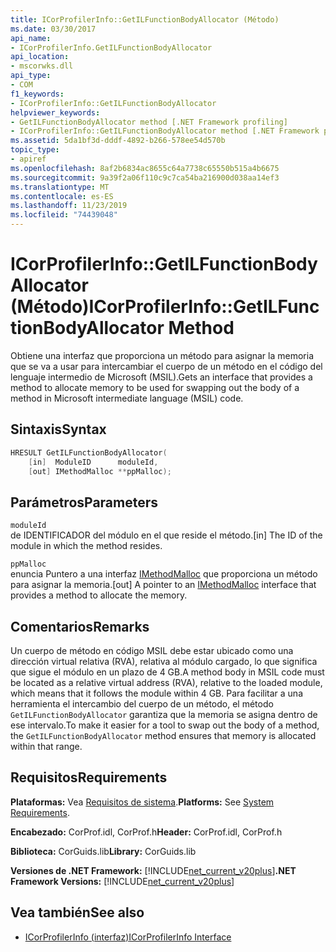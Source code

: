 ```yaml
---
title: ICorProfilerInfo::GetILFunctionBodyAllocator (Método)
ms.date: 03/30/2017
api_name:
- ICorProfilerInfo.GetILFunctionBodyAllocator
api_location:
- mscorwks.dll
api_type:
- COM
f1_keywords:
- ICorProfilerInfo::GetILFunctionBodyAllocator
helpviewer_keywords:
- GetILFunctionBodyAllocator method [.NET Framework profiling]
- ICorProfilerInfo::GetILFunctionBodyAllocator method [.NET Framework profiling]
ms.assetid: 5da1bf3d-dddf-4892-b266-578ee54d570b
topic_type:
- apiref
ms.openlocfilehash: 8af2b6834ac8655c64a7738c65550b515a4b6675
ms.sourcegitcommit: 9a39f2a06f110c9c7ca54ba216900d038aa14ef3
ms.translationtype: MT
ms.contentlocale: es-ES
ms.lasthandoff: 11/23/2019
ms.locfileid: "74439048"
---
```

# <a name="icorprofilerinfogetilfunctionbodyallocator-method"></a><span data-ttu-id="bc677-102">ICorProfilerInfo::GetILFunctionBodyAllocator (Método)</span><span class="sxs-lookup"><span data-stu-id="bc677-102">ICorProfilerInfo::GetILFunctionBodyAllocator Method</span></span>
<span data-ttu-id="bc677-103">Obtiene una interfaz que proporciona un método para asignar la memoria que se va a usar para intercambiar el cuerpo de un método en el código del lenguaje intermedio de Microsoft (MSIL).</span><span class="sxs-lookup"><span data-stu-id="bc677-103">Gets an interface that provides a method to allocate memory to be used for swapping out the body of a method in Microsoft intermediate language (MSIL) code.</span></span>  
  
## <a name="syntax"></a><span data-ttu-id="bc677-104">Sintaxis</span><span class="sxs-lookup"><span data-stu-id="bc677-104">Syntax</span></span>  
  
```cpp  
HRESULT GetILFunctionBodyAllocator(  
    [in]  ModuleID      moduleId,  
    [out] IMethodMalloc **ppMalloc);  
```  
  
## <a name="parameters"></a><span data-ttu-id="bc677-105">Parámetros</span><span class="sxs-lookup"><span data-stu-id="bc677-105">Parameters</span></span>  
 `moduleId`  
 <span data-ttu-id="bc677-106">de IDENTIFICADOR del módulo en el que reside el método.</span><span class="sxs-lookup"><span data-stu-id="bc677-106">[in] The ID of the module in which the method resides.</span></span>  
  
 `ppMalloc`  
 <span data-ttu-id="bc677-107">enuncia Puntero a una interfaz [IMethodMalloc](../../../../docs/framework/unmanaged-api/profiling/imethodmalloc-interface.md) que proporciona un método para asignar la memoria.</span><span class="sxs-lookup"><span data-stu-id="bc677-107">[out] A pointer to an [IMethodMalloc](../../../../docs/framework/unmanaged-api/profiling/imethodmalloc-interface.md) interface that provides a method to allocate the memory.</span></span>  
  
## <a name="remarks"></a><span data-ttu-id="bc677-108">Comentarios</span><span class="sxs-lookup"><span data-stu-id="bc677-108">Remarks</span></span>  
 <span data-ttu-id="bc677-109">Un cuerpo de método en código MSIL debe estar ubicado como una dirección virtual relativa (RVA), relativa al módulo cargado, lo que significa que sigue el módulo en un plazo de 4 GB.</span><span class="sxs-lookup"><span data-stu-id="bc677-109">A method body in MSIL code must be located as a relative virtual address (RVA), relative to the loaded module, which means that it follows the module within 4 GB.</span></span> <span data-ttu-id="bc677-110">Para facilitar a una herramienta el intercambio del cuerpo de un método, el método `GetILFunctionBodyAllocator` garantiza que la memoria se asigna dentro de ese intervalo.</span><span class="sxs-lookup"><span data-stu-id="bc677-110">To make it easier for a tool to swap out the body of a method, the `GetILFunctionBodyAllocator` method ensures that memory is allocated within that range.</span></span>  
  
## <a name="requirements"></a><span data-ttu-id="bc677-111">Requisitos</span><span class="sxs-lookup"><span data-stu-id="bc677-111">Requirements</span></span>  
 <span data-ttu-id="bc677-112">**Plataformas:** Vea [Requisitos de sistema](../../../../docs/framework/get-started/system-requirements.md).</span><span class="sxs-lookup"><span data-stu-id="bc677-112">**Platforms:** See [System Requirements](../../../../docs/framework/get-started/system-requirements.md).</span></span>  
  
 <span data-ttu-id="bc677-113">**Encabezado:** CorProf.idl, CorProf.h</span><span class="sxs-lookup"><span data-stu-id="bc677-113">**Header:** CorProf.idl, CorProf.h</span></span>  
  
 <span data-ttu-id="bc677-114">**Biblioteca:** CorGuids.lib</span><span class="sxs-lookup"><span data-stu-id="bc677-114">**Library:** CorGuids.lib</span></span>  
  
 <span data-ttu-id="bc677-115">**Versiones de .NET Framework:** [!INCLUDE[net_current_v20plus](../../../../includes/net-current-v20plus-md.md)]</span><span class="sxs-lookup"><span data-stu-id="bc677-115">**.NET Framework Versions:** [!INCLUDE[net_current_v20plus](../../../../includes/net-current-v20plus-md.md)]</span></span>  
  
## <a name="see-also"></a><span data-ttu-id="bc677-116">Vea también</span><span class="sxs-lookup"><span data-stu-id="bc677-116">See also</span></span>

- [<span data-ttu-id="bc677-117">ICorProfilerInfo (interfaz)</span><span class="sxs-lookup"><span data-stu-id="bc677-117">ICorProfilerInfo Interface</span></span>](../../../../docs/framework/unmanaged-api/profiling/icorprofilerinfo-interface.md)
